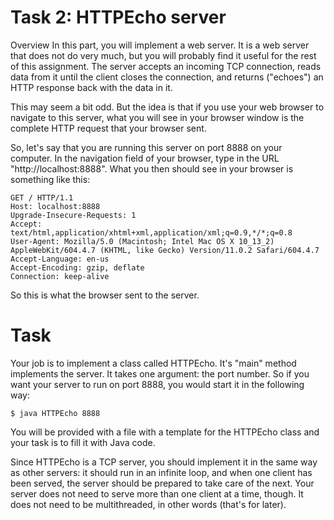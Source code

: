 # Task 2: HTTPEcho server

Overview
In this part, you will implement a web server. It is a web server that does not do very much, but you will probably find it useful for the rest of this assignment. The server accepts an incoming TCP connection, reads data from it until the client closes the connection, and returns ("echoes") an HTTP response back with the data in it. 

This may seem a bit odd. But the idea is that if you use your web browser to navigate to this server, what you will see in your browser window is the complete HTTP request that your browser sent.

So, let's say that you are running this server on port 8888 on your computer. In the navigation field of your browser, type in the URL "http://localhost:8888". What you then should see in your browser is something like this:
``` 
GET / HTTP/1.1
Host: localhost:8888
Upgrade-Insecure-Requests: 1
Accept: text/html,application/xhtml+xml,application/xml;q=0.9,*/*;q=0.8
User-Agent: Mozilla/5.0 (Macintosh; Intel Mac OS X 10_13_2) AppleWebKit/604.4.7 (KHTML, like Gecko) Version/11.0.2 Safari/604.4.7
Accept-Language: en-us
Accept-Encoding: gzip, deflate
Connection: keep-alive
```
So this is what the browser sent to the server.

# Task
Your job is to implement a class called HTTPEcho. It's "main" method implements the server. It takes one argument: the port number. So if you want your server to run on port 8888, you would start it in the following way:
```
$ java HTTPEcho 8888
```
You will be provided with a file with a template for the HTTPEcho class and your task is to fill it with Java code.

Since HTTPEcho is a TCP server, you should implement it in the same way as other servers: it should run in an infinite loop, and when one client has been served, the server should be prepared to take care of the next. Your server does not need to serve more than one client at a time, though. It does not need to be multithreaded, in other words (that's for later).   
